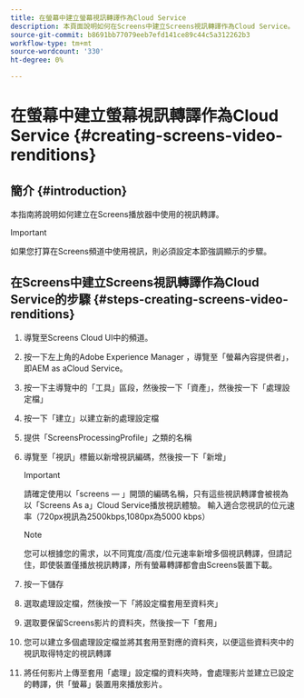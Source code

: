 ```yaml
---
title: 在螢幕中建立螢幕視訊轉譯作為Cloud Service
description: 本頁面說明如何在Screens中建立Screens視訊轉譯作為Cloud Service。
source-git-commit: b8691bb77079eeb7efd141ce89c44c5a312262b3
workflow-type: tm+mt
source-wordcount: '330'
ht-degree: 0%

---
```



# 在螢幕中建立螢幕視訊轉譯作為Cloud Service {#creating-screens-video-renditions}

## 簡介 {#introduction}

本指南將說明如何建立在Screens播放器中使用的視訊轉譯。

>[!IMPORTANT]
>如果您打算在Screens頻道中使用視訊，則必須設定本節強調顯示的步驟。

## 在Screens中建立Screens視訊轉譯作為Cloud Service的步驟 {#steps-creating-screens-video-renditions}

1. 導覽至Screens Cloud UI中的頻道。
1. 按一下左上角的Adobe Experience Manager ，導覽至「螢幕內容提供者」，即AEM as aCloud Service。
1. 按一下主導覽中的「工具」區段，然後按一下「資產」，然後按一下「處理設定檔」

1. 按一下「建立」以建立新的處理設定檔
1. 提供「ScreensProcessingProfile」之類的名稱
1. 導覽至「視訊」標籤以新增視訊編碼，然後按一下「新增」


   >[!IMPORTANT]
   >請確定使用以「screens — 」開頭的編碼名稱，只有這些視訊轉譯會被視為以「Screens As a」Cloud Service播放視訊體驗。 輸入適合您視訊的位元速率（720px視訊為2500kbps,1080px為5000 kbps）

   >[!NOTE]
   >您可以根據您的需求，以不同寬度/高度/位元速率新增多個視訊轉譯，但請記住，即使裝置僅播放視訊轉譯，所有螢幕轉譯都會由Screens裝置下載。

1. 按一下儲存

1. 選取處理設定檔，然後按一下「將設定檔套用至資料夾」

1. 選取要保留Screens影片的資料夾，然後按一下「套用」

1. 您可以建立多個處理設定檔並將其套用至對應的資料夾，以便這些資料夾中的視訊取得特定的視訊轉譯

1. 將任何影片上傳至套用「處理」設定檔的資料夾時，會處理影片並建立已設定的轉譯，供「螢幕」裝置用來播放影片。

